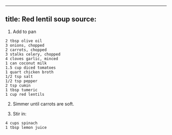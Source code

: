 
---
title: Red lentil soup
source: 
---

1) Add to pan

```
2 tbsp olive oil
3 onions, chopped
2 carrots, chopped
3 stalks celery, chopped
4 cloves garlic, minced
1 can coconut milk
1.5 cup diced tomatoes
1 quart chicken broth
1/2 tsp salt
1/2 tsp pepper
2 tsp cumin
1 tbsp tumeric
1 cup red lentils
```

2) Simmer until carrots are soft.

3) Stir in:

```
4 cups spinach
1 tbsp lemon juice
```
